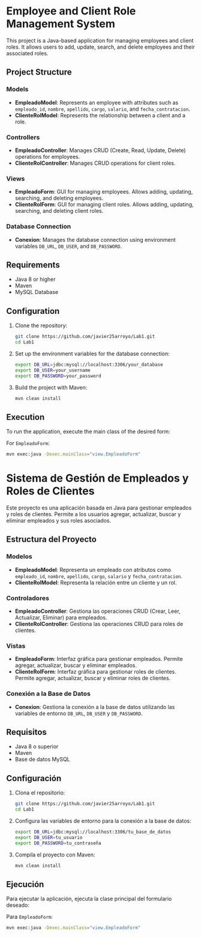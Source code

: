 # Employee and Client Role Management System

This project is a Java-based application for managing employees and client roles. It allows users to add, update, search, and delete employees and their associated roles.

## Project Structure

### Models

- **EmpleadoModel**: Represents an employee with attributes such as `empleado_id`, `nombre`, `apellido`, `cargo`, `salario`, and `fecha_contratacion`.
- **ClienteRolModel**: Represents the relationship between a client and a role.

### Controllers

- **EmpleadoController**: Manages CRUD (Create, Read, Update, Delete) operations for employees.
- **ClienteRolController**: Manages CRUD operations for client roles.

### Views

- **EmpleadoForm**: GUI for managing employees. Allows adding, updating, searching, and deleting employees.
- **ClienteRolForm**: GUI for managing client roles. Allows adding, updating, searching, and deleting client roles.

### Database Connection

- **Conexion**: Manages the database connection using environment variables `DB_URL`, `DB_USER`, and `DB_PASSWORD`.

## Requirements

- Java 8 or higher
- Maven
- MySQL Database

## Configuration

1. Clone the repository:
    ```bash
    git clone https://github.com/javier25arroyo/Lab1.git
    cd Lab1
    ```

2. Set up the environment variables for the database connection:
    ```bash
    export DB_URL=jdbc:mysql://localhost:3306/your_database
    export DB_USER=your_username
    export DB_PASSWORD=your_password
    ```

3. Build the project with Maven:
    ```bash
    mvn clean install
    ```

## Execution

To run the application, execute the main class of the desired form:

For `EmpleadoForm`:
```bash
mvn exec:java -Dexec.mainClass="view.EmpleadoForm"
```

# Sistema de Gestión de Empleados y Roles de Clientes

Este proyecto es una aplicación basada en Java para gestionar empleados y roles de clientes. Permite a los usuarios agregar, actualizar, buscar y eliminar empleados y sus roles asociados.

## Estructura del Proyecto

### Modelos

- **EmpleadoModel**: Representa un empleado con atributos como `empleado_id`, `nombre`, `apellido`, `cargo`, `salario` y `fecha_contratacion`.
- **ClienteRolModel**: Representa la relación entre un cliente y un rol.

### Controladores

- **EmpleadoController**: Gestiona las operaciones CRUD (Crear, Leer, Actualizar, Eliminar) para empleados.
- **ClienteRolController**: Gestiona las operaciones CRUD para roles de clientes.

### Vistas

- **EmpleadoForm**: Interfaz gráfica para gestionar empleados. Permite agregar, actualizar, buscar y eliminar empleados.
- **ClienteRolForm**: Interfaz gráfica para gestionar roles de clientes. Permite agregar, actualizar, buscar y eliminar roles de clientes.

### Conexión a la Base de Datos

- **Conexion**: Gestiona la conexión a la base de datos utilizando las variables de entorno `DB_URL`, `DB_USER` y `DB_PASSWORD`.

## Requisitos

- Java 8 o superior
- Maven
- Base de datos MySQL

## Configuración

1. Clona el repositorio:
    ```bash
    git clone https://github.com/javier25arroyo/Lab1.git
    cd Lab1
    ```

2. Configura las variables de entorno para la conexión a la base de datos:
    ```bash
    export DB_URL=jdbc:mysql://localhost:3306/tu_base_de_datos
    export DB_USER=tu_usuario
    export DB_PASSWORD=tu_contraseña
    ```

3. Compila el proyecto con Maven:
    ```bash
    mvn clean install
    ```

## Ejecución

Para ejecutar la aplicación, ejecuta la clase principal del formulario deseado:

Para `EmpleadoForm`:
```bash
mvn exec:java -Dexec.mainClass="view.EmpleadoForm"